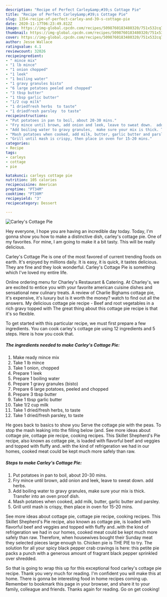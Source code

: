 ```yaml
---
description: "Recipe of Perfect Carley&amp;#39;s Cottage Pie"
title: "Recipe of Perfect Carley&amp;#39;s Cottage Pie"
slug: 1354-recipe-of-perfect-carley-and-39-s-cottage-pie
date: 2020-11-17T06:23:49.812Z
image: https://img-global.cpcdn.com/recipes/5098760183480320/751x532cq70/carleys-cottage-pie-recipe-main-photo.jpg
thumbnail: https://img-global.cpcdn.com/recipes/5098760183480320/751x532cq70/carleys-cottage-pie-recipe-main-photo.jpg
cover: https://img-global.cpcdn.com/recipes/5098760183480320/751x532cq70/carleys-cottage-pie-recipe-main-photo.jpg
author: Jesse Wallace
ratingvalue: 4.1
reviewcount: 32026
recipeingredient:
- " mince mix"
- "1 lb mince"
- "1 onion chopped"
- "1 leek"
- "1 boiling water"
- "1 gravy granules bisto"
- "6 large potatoes peeled and chopped"
- "3 tbsp butter"
- "1 tbsp garlic butter"
- "1/2 cup milk"
- "1 driedfresh herbs  to taste"
- "1 driedfresh parsley  to taste"
recipeinstructions:
- "Put potatoes in pan to boil, about 20-30 mins."
- "Fry mince until brown, add onion and leek, leave to sweat down.  add herbs."
- "Add boiling water to gravy granules,  make sure your mix is thick. Transfer into an oven proof dish."
- "Mash potatoes when cooked, add milk, butter, garlic butter and parsley."
- "Grill until mash is crispy, then place in oven for 15-20 mins."
categories:
- Recipe
tags:
- carleys
- cottage
- pie

katakunci: carleys cottage pie 
nutrition: 105 calories
recipecuisine: American
preptime: "PT34M"
cooktime: "PT30M"
recipeyield: "3"
recipecategory: Dessert

---
```



![Carley&#39;s Cottage Pie](https://img-global.cpcdn.com/recipes/5098760183480320/751x532cq70/carleys-cottage-pie-recipe-main-photo.jpg)

Hey everyone, I hope you are having an incredible day today. Today, I'm gonna show you how to make a distinctive dish, carley&#39;s cottage pie. One of my favorites. For mine, I am going to make it a bit tasty. This will be really delicious.

Carley&#39;s Cottage Pie is one of the most favored of current trending foods on earth. It's enjoyed by millions daily. It is easy, it is quick, it tastes delicious. They are fine and they look wonderful. Carley&#39;s Cottage Pie is something which I've loved my entire life.

Online ordering menu for Charley&#39;s Restaurant &amp; Catering. At Charley&#39;s, we are excited to entice you with your favorite american cuisine dishes and sensational new culinary treats. A review of Charlie Bighams cottage pie, it&#39;s expensive, it&#39;s luxury but is it worth the money? watch to find out all the answers. My delicious cottage pie recipe - Beef and root vegetables in a rich gravy topped with The great thing about this cottage pie recipe is that it&#39;s so flexible.


To get started with this particular recipe, we must first prepare a few ingredients. You can cook carley&#39;s cottage pie using 12 ingredients and 5 steps. Here is how you cook that.

<!--inarticleads1-->

##### The ingredients needed to make Carley&#39;s Cottage Pie:

1. Make ready  mince mix
1. Take 1 lb mince
1. Take 1 onion, chopped
1. Prepare 1 leek
1. Prepare 1 boiling water
1. Prepare 1 gravy granules (bisto)
1. Prepare 6 large potatoes, peeled and chopped
1. Prepare 3 tbsp butter
1. Take 1 tbsp garlic butter
1. Take 1/2 cup milk
1. Take 1 dried/fresh herbs,  to taste
1. Take 1 dried/fresh parsley,  to taste


He goes back to basics to show you Serve the cottage pie with the peas. To stop the mash leaking into the filling below (and. See more ideas about cottage pie, cottage pie recipe, cooking recipes. This Skillet Shepherd&#39;s Pie recipe, also known as cottage pie, is loaded with flavorful beef and veggies and topped with fluffy and..with the kind of refrigeration we had in our homes, cooked meat could be kept much more safely than raw. 

<!--inarticleads2-->

##### Steps to make Carley&#39;s Cottage Pie:

1. Put potatoes in pan to boil, about 20-30 mins.
1. Fry mince until brown, add onion and leek, leave to sweat down.  add herbs.
1. Add boiling water to gravy granules,  make sure your mix is thick. Transfer into an oven proof dish.
1. Mash potatoes when cooked, add milk, butter, garlic butter and parsley.
1. Grill until mash is crispy, then place in oven for 15-20 mins.


See more ideas about cottage pie, cottage pie recipe, cooking recipes. This Skillet Shepherd&#39;s Pie recipe, also known as cottage pie, is loaded with flavorful beef and veggies and topped with fluffy and..with the kind of refrigeration we had in our homes, cooked meat could be kept much more safely than raw. Therefore, when housewives bought their Sunday meat they selected pieces large enough to. Chicken pie is THE PIE to try. The solution for all your spicy black pepper crab cravings is here: this petite pie packs a punch with a generous amount of fragrant black pepper sprinkled over shredded. 

So that is going to wrap this up for this exceptional food carley&#39;s cottage pie recipe. Thank you very much for reading. I'm confident you will make this at home. There is gonna be interesting food in home recipes coming up. Remember to bookmark this page in your browser, and share it to your family, colleague and friends. Thanks again for reading. Go on get cooking!
